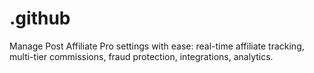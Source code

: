 # .github
Manage Post Affiliate Pro settings with ease: real-time affiliate tracking, multi-tier commissions, fraud protection, integrations, analytics.
